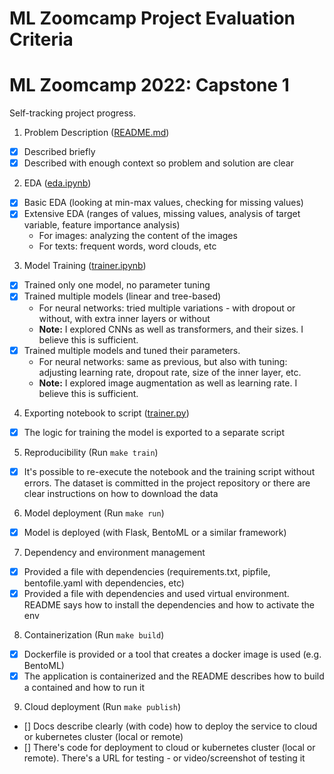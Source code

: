 # ML Zoomcamp Project Evaluation Criteria
# ML Zoomcamp 2022: Capstone 1

Self-tracking project progress.

1. Problem Description ([README.md](./README.md))
- [x] Described briefly
- [x] Described with enough context so problem and solution are clear

2. EDA ([eda.ipynb](./notebooks/eda.ipynb))
- [x] Basic EDA (looking at min-max values, checking for missing values)
- [x] Extensive EDA (ranges of values, missing values, analysis of target variable, feature importance analysis)
    - For images: analyzing the content of the images
    - For texts: frequent words, word clouds, etc

3. Model Training ([trainer.ipynb](./trainer.ipynb))
- [x] Trained only one model, no parameter tuning
- [x] Trained multiple models (linear and tree-based)
    - For neural networks: tried multiple variations - with dropout or without, with extra inner layers or without
    - **Note:** I explored CNNs as well as transformers, and their sizes. I believe this is sufficient.
- [x] Trained multiple models and tuned their parameters.
    - For neural networks: same as previous, but also with tuning: adjusting learning rate, dropout rate, size of the inner layer, etc.
    - **Note:** I explored image augmentation as well as learning rate. I believe this is sufficient.

4. Exporting notebook to script ([trainer.py](./trainer.py))
- [x] The logic for training the model is exported to a separate script

5. Reproducibility (Run `make train`)
- [x] It's possible to re-execute the notebook and the training script without errors. The dataset is committed in the project repository or there are clear instructions on how to download the data

6. Model deployment (Run `make run`)
- [x] Model is deployed (with Flask, BentoML or a similar framework)

7. Dependency and environment management 
- [x] Provided a file with dependencies (requirements.txt, pipfile, bentofile.yaml with dependencies, etc)
- [x] Provided a file with dependencies and used virtual environment. README says how to install the dependencies and how to activate the env

8. Containerization (Run `make build`)
- [x] Dockerfile is provided or a tool that creates a docker image is used (e.g. BentoML)
- [x] The application is containerized and the README describes how to build a contained and how to run it

9. Cloud deployment (Run `make publish`)
- [] Docs describe clearly (with code) how to deploy the service to cloud or kubernetes cluster (local or remote)
- [] There's code for deployment to cloud or kubernetes cluster (local or remote). There's a URL for testing - or video/screenshot of testing it
